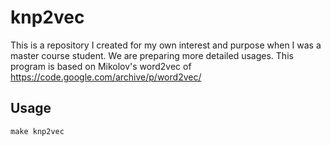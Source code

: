# knp2vec

This is a repository I created for my own interest and purpose when I was a master course student.
We are preparing more detailed usages.
This program is based on Mikolov's word2vec of
https://code.google.com/archive/p/word2vec/

## Usage
```
make knp2vec
```

